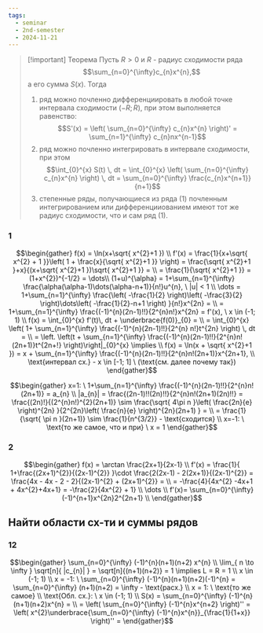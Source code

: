 ```yaml
---
tags:
  - seminar
  - 2nd-semester
  - 2024-11-21
---
```


> [!important] Теорема
> Пусть $R > 0$ и $R$ - радиус сходимости ряда
> $$\sum_{n=0}^{\infty}c_{n}x^{n},$$
> а его сумма $S(x)$. Тогда
> 1. ряд можно почленно дифференциировать в любой точке интервала сходимости $(-R; R)$, при этом выполняется равенство:
> $$S'(x) = \left( \sum_{n=0}^{\infty} c_{n}x^{n} \right)' = \sum_{n=1}^{\infty} c_{n}nx^{n-1}$$
> 2. ряд можно почленно интегрировать в интервале сходимости, при этом
> $$\int_{0}^{x} S(t) \, dt = \int_{0}^{x} \left( \sum_{n=0}^{\infty} c_{n}x^{n} \right) \, dt = \sum_{n=0}^{\infty} \frac{c_{n}x^{n+1}}{n+1}$$
> 3. степенные ряды, получающиеся из ряда (1) почленным интегрированием или дифференцииованием имеют тот же радиус сходимости, что и сам ряд (1).

### 1

$$\begin{gather}
f(x) = \ln(x+\sqrt{ x^{2}+1 }) \\
f'(x) = \frac{1}{x+\sqrt{ x^{2} + 1 }}\left( 1 + \frac{x}{\sqrt{ x^{2}+1 }} \right) = \frac{\sqrt{ x^{2}+1 }+x}{(x+\sqrt{ x^{2}+1 })\sqrt{ x^{2}+1 }} = \\
= \frac{1}{\sqrt{ x^{2}+1 }} = (1+x^{2})^{-1/2} = \dots\\
(1+u)^{\alpha} = 1+\sum_{n=1}^{\infty} \frac{\alpha(\alpha-1)\dots(\alpha-n+1)}{n!}u^{n}, \ |u| < 1 \\
\dots = 1+\sum_{n=1}^{\infty} \frac{\left( -\frac{1}{2} \right)\left( -\frac{3}{2} \right)\dots\left( -\frac{1}{2}-n+1 \right) }{n!}x^{2n} = \\
= 1+\sum_{n=1}^{\infty} \frac{(-1)^{n}(2n-1)!!}{2^{n}n!}x^{2n} = f'(x), \ x \in (-1; 1) \\
f(x) = \int_{0}^{x} f'(t)\, dt  + \underbrace{f(0)}_{0} = \\
= \int_{0}^{x} \left( 1+ \sum_{n=1}^{\infty} \frac{(-1)^{n}(2n-1)!!}{2^{n} n!}t^{2n} \right)  \, dt = \\
= \left. \left(t + \sum_{n=1}^{\infty} \frac{(-1)^{n}(2n-1)!!}{2^{n}n!(2n+1)}t^{2n+!} \right)\right|_{0}^{x} \implies \\
f(x) = \ln(x + \sqrt{ x^{2}+1 }) = x + \sum_{n=1}^{\infty} \frac{(-1)^{n}(2n-1)!!}{2^{n}n!(2n+1)}x^{2n+1}, \\
\text{интервал сх.} - x \in [-1; 1] \ (\text{см. далее почему так})
\end{gather}$$

$$\begin{gather}
x=1: \ 1+\sum_{n=1}^{\infty} \frac{(-1)^{n}(2n-1)!!}{2^{n}n!(2n+1)} = a_{n} \\
|a_{n}| = \frac{(2n-1)!!(2n)!!}{2^{n}n!(2n+1)(2n)!!} = \frac{(2n)!}{(2^{n}n!)^{2}(2n+1)} \sim \frac{\sqrt{ 4\pi n }\left( \frac{2n}{e} \right)^{2n} }{2^{2n}\left( \frac{n}{e} \right)^{2n}(2n+1) } = \\
= \frac{1}{\sqrt{ \pi n }(2n+1)} \sim \frac{1}{n^{3/2}} - \text{сходится} \\
x=-1: \ \text{то же самое, что и при} \ x = 1
\end{gather}$$

### 2

$$\begin{gather}
f(x) = \arctan \frac{2x+1}{2x-1} \\
f'(x) = \frac{1}{ 1+\frac{(2x+1)^{2}}{(2x-1)^{2}} }\cdot \frac{2(2x-1) - 2(2x+1)}{(2x-1)^{2}} = \frac{4x - 4x - 2 - 2}{(2x-1)^{2} + (2x+1)^{2}} = \\
= -\frac{4}{4x^{2} -4x+1 + 4x^{2}+4x+1} = -\frac{2}{4x^{2} + 1} \\
\dots \\
f'(x)=  \sum_{n=0}^{\infty} (-1)^{n+1}x^{2n}2^{2n+1} \\
\end{gather}$$

## Найти области сх-ти и суммы рядов

### 12

$$\begin{gather}
\sum_{n=0}^{\infty} (-1)^{n}(n+1)(n+2) x^{n} \\
\lim_{ n \to \infty } \sqrt[n]{ |c_{n}| } = \sqrt[n]{(n+1)(n+2)} = 1 \implies L = R = 1 \\
x \in (-1; 1) \\
x = -1: \ \sum_{n=0}^{\infty} (-1)^{n}(n+1)(n+2)(-1)^{n} = \sum_{n=0}^{\infty} (n+1)(n+2) = \infty - \text{расх.} \\
x = 1: \ \text{то же самое} \\
\text{Обл. сх.}: \ x \in (-1; 1) \\
S(x) = \sum_{n=0}^{\infty} (-1)^{n}(n+1)(n+2)x^{n} = \\
= \left( \sum_{n=0}^{\infty} (-1)^{n}x^{n+2} \right)'' = \left( x^{2}\underbrace{\sum_{n=0}^{\infty} (-1)^{n}x^{n}}_{\frac{1}{1+x}} \right)'' = 
\end{gather}$$